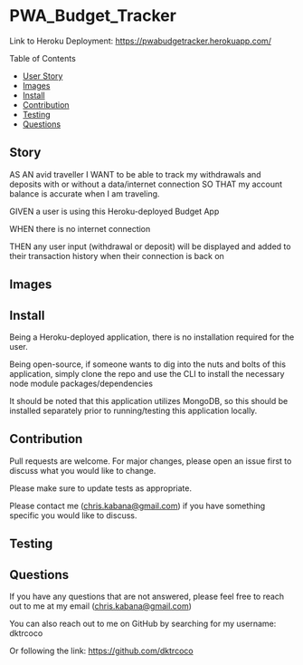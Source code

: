 # PWA_Budget_Tracker

Link to Heroku Deployment: https://pwabudgetracker.herokuapp.com/

Table of Contents
* [User Story](#story)
* [Images](#images)
* [Install](#install)
* [Contribution](#contribution)
* [Testing](#testing)
* [Questions](#questions)

## Story

AS AN avid traveller I WANT to be able to track my withdrawals and deposits with or without a data/internet connection SO THAT my account balance is accurate when I am traveling.

GIVEN a user is using this Heroku-deployed Budget App

WHEN there is no internet connection

THEN any user input (withdrawal or deposit) will be displayed and added to their transaction history when their connection is back on

## Images


## Install

Being a Heroku-deployed application, there is no installation required for the user.

Being open-source, if someone wants to dig into the nuts and bolts of this application, simply clone the repo and use the CLI to install the necessary node module packages/dependencies

It should be noted that this application utilizes MongoDB, so this should be installed separately prior to running/testing this application locally.

## Contribution

Pull requests are welcome. For major changes, please open an issue first to discuss what you would like to change.

Please make sure to update tests as appropriate.

Please contact me (chris.kabana@gmail.com) if you have something specific you would like to discuss.

## Testing


## Questions

If you have any questions that are not answered, please feel free to reach out to me at my email (chris.kabana@gmail.com)

You can also reach out to me on GitHub by searching for my username: dktrcoco

Or following the link: https://github.com/dktrcoco